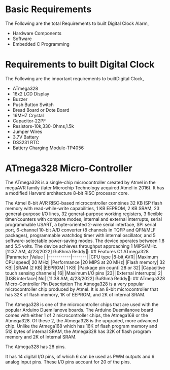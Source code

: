 # Basic Requirements
The Following are the total Requirements to built Digital Clock Alarm,
* Hardware Components
* Software
* Embedded C Programming
# Requirements to built Digital Clock
The Following are the important requirements to builtDigital Clock,
* ATmega328
* 16x2 LCD Display
* Buzzer
* Push Button Switch
* Bread Board or Dote Board
* 16MHZ Crystal
* Capacitor-22PF
* Resistors-10k,330-Ohms,1.5k
* Jumper Wires
* 3.7V Battery
* DS3231 RTC
* Battery Charging Module-TP4056
# ATmega328 Micro-Controller
The ATmega328 is a single-chip microcontroller created by Atmel in the megaAVR family (later Microchip Technology acquired Atmel in 2016). It has a modified Harvard architecture 8-bit RISC processor core.

The Atmel 8-bit AVR RISC-based microcontroller combines 32 KB ISP flash memory with read-while-write capabilities, 1 KB EEPROM, 2 KB SRAM, 23 general-purpose I/O lines, 32 general-purpose working registers, 3 flexible timer/counters with compare modes, internal and external interrupts, serial programmable USART, a byte-oriented 2-wire serial interface, SPI serial port, 6-channel 10-bit A/D converter (8 channels in TQFP and QFN/MLF packages), programmable watchdog timer with internal oscillator, and 5 software-selectable power-saving modes. The device operates between 1.8 and 5.5 volts. The device achieves throughput approaching 1 MIPS/MHz.
[11:37 AM, 4/23/2022] ẞußhmä Reddy💮: ## Features Of ATmega328
|Parameter	|Value  |
|-----------|-------|
|CPU type	|8-bit AVR|
|Maximum CPU speed|	20 MHz|
|Performance	|20 MIPS at 20 MHz|
|Flash memory|	32 KB|
|SRAM	|2 KB|
|EEPROM|	1 KB|
|Package pin count|	28 or 32|
|Capacitive touch sensing channels|	16|
|Maximum I/O pins	|23|
|External interrupts|	2|
|USB interface|	No|
[11:38 AM, 4/23/2022] ẞußhmä Reddy💮: ## ATmega328 Micro-Controller Pin Description
The Atmega328 is a very popular microcontroller chip produced by Atmel. It is an 8-bit microcontroller that has 32K of flash memory, 1K of EEPROM, and 2K of internal SRAM.

The Atmega328 is one of the microcontroller chips that are used with the popular Arduino Duemilanove boards. The Arduino Duemilanove board comes with either 1 of 2 microcontroller chips, the Atmega168 or the Atmega328. Of these 2, the Atmega328 is the upgraded, more advanced chip. Unlike the Atmega168 which has 16K of flash program memory and 512 bytes of internal SRAM, the Atmega328 has 32K of flash program memory and 2K of Internal SRAM.

The Atmega328 has 28 pins.

It has 14 digital I/O pins, of which 6 can be used as PWM outputs and 6 analog input pins. These I/O pins account for 20 of the pins.
